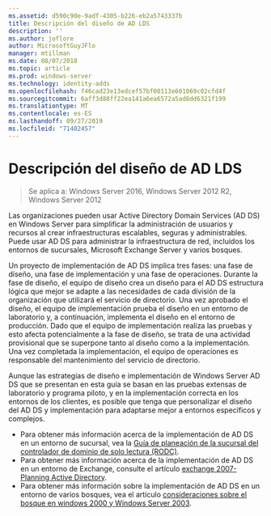 ```yaml
---
ms.assetid: d590c90e-9adf-4305-b226-eb2a5743337b
title: Descripción del diseño de AD LDS
description: ''
ms.author: joflore
author: MicrosoftGuyJFlo
manager: mtillman
ms.date: 08/07/2018
ms.topic: article
ms.prod: windows-server
ms.technology: identity-adds
ms.openlocfilehash: f46cad23e13edcef57bf00113e601069c02cfd4f
ms.sourcegitcommit: 6aff3d88ff22ea141a6ea6572a5ad8dd6321f199
ms.translationtype: MT
ms.contentlocale: es-ES
ms.lasthandoff: 09/27/2019
ms.locfileid: "71402457"
---
```

# <a name="understanding-ad-ds-design"></a>Descripción del diseño de AD LDS

>Se aplica a: Windows Server 2016, Windows Server 2012 R2, Windows Server 2012

Las organizaciones pueden usar Active Directory Domain Services (AD DS) en Windows Server para simplificar la administración de usuarios y recursos al crear infraestructuras escalables, seguras y administrables. Puede usar AD DS para administrar la infraestructura de red, incluidos los entornos de sucursales, Microsoft Exchange Server y varios bosques.  
  
Un proyecto de implementación de AD DS implica tres fases: una fase de diseño, una fase de implementación y una fase de operaciones. Durante la fase de diseño, el equipo de diseño crea un diseño para el AD DS estructura lógica que mejor se adapte a las necesidades de cada división de la organización que utilizará el servicio de directorio. Una vez aprobado el diseño, el equipo de implementación prueba el diseño en un entorno de laboratorio y, a continuación, implementa el diseño en el entorno de producción. Dado que el equipo de implementación realiza las pruebas y esto afecta potencialmente a la fase de diseño, se trata de una actividad provisional que se superpone tanto al diseño como a la implementación. Una vez completada la implementación, el equipo de operaciones es responsable del mantenimiento del servicio de directorio.  
  
Aunque las estrategias de diseño e implementación de Windows Server AD DS que se presentan en esta guía se basan en las pruebas extensas de laboratorio y programa piloto, y en la implementación correcta en los entornos de los clientes, es posible que tenga que personalizar el diseño del AD DS y implementación para adaptarse mejor a entornos específicos y complejos.
  
- Para obtener más información acerca de la implementación de AD DS en un entorno de sucursal, vea la [Guía de planeación de la sucursal del controlador de dominio de solo lectura (RODC)](https://go.microsoft.com/fwlink/?LinkId=100207).  
- Para obtener más información acerca de la implementación de AD DS en un entorno de Exchange, consulte el artículo [exchange 2007-Planning Active Directory](https://go.microsoft.com/fwlink/?LinkId=88904).  
- Para obtener más información sobre la implementación de AD DS en un entorno de varios bosques, vea el artículo [consideraciones sobre el bosque en windows 2000 y Windows Server 2003](https://go.microsoft.com/fwlink/?LinkId=88905).  
